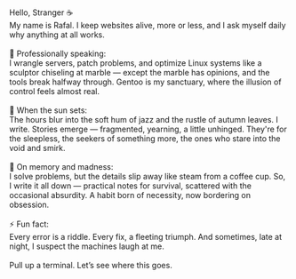 Hello, Stranger ☕<br>
My name is Rafal. I keep websites alive, more or less, and I ask myself daily why anything at all works.<br>
<br>
🔧 Professionally speaking:<br>
I wrangle servers, patch problems, and optimize Linux systems like a sculptor chiseling at marble — except the marble has opinions, and the tools break halfway through. Gentoo is my sanctuary, where the illusion of control feels almost real.<br>
<br>
🌌 When the sun sets:<br>
The hours blur into the soft hum of jazz and the rustle of autumn leaves. I write. Stories emerge — fragmented, yearning, a little unhinged. They're for the sleepless, the seekers of something more, the ones who stare into the void and smirk.<br>
<br>
📜 On memory and madness:<br>
I solve problems, but the details slip away like steam from a coffee cup. So, I write it all down — practical notes for survival, scattered with the occasional absurdity. A habit born of necessity, now bordering on obsession.<br>
<br>
⚡ Fun fact:<br>
Every error is a riddle. Every fix, a fleeting triumph. And sometimes, late at night, I suspect the machines laugh at me.<br>
<br>
Pull up a terminal. Let’s see where this goes.<br>
